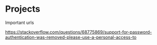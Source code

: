 # Projects


Important urls


https://stackoverflow.com/questions/68775869/support-for-password-authentication-was-removed-please-use-a-personal-access-to
